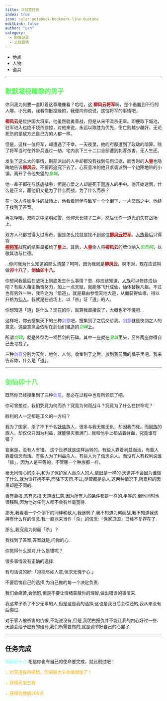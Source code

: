 ```yaml
---
title: 三剑意任务
index: true
icon: solar:notebook-bookmark-line-duotone
editLink: false
author: "Len"
category:
  - 剧情记录
  - 支线剧情
---
```


- 地点
- 人物
- 道具

------

## <span style="color:#55FF55;font-weight:bold;">默默凝视雕像的男子</span>

<p>你问我为何要一直盯着这尊雕像看？哈哈，这 <span style="color:#AA0000;font-weight:bold;">柳风云将军</span>啊，是个愚蠢到不行的人哪，小兄弟，我看你挺投缘的，我便向你说说，这位将军的事情吧…</p>
<p><span style="color:#AA0000;font-weight:bold;">柳风云</span>是位护国大将军，他虽然骁勇善战，但是从来不滥杀无辜。即便取下城池，驻军进入也绝不烧杀掳掠，对他来说，永远以取胜为优先，伤亡则越少越好，无论死伤的是敌方还是己方的人都一样。</p>

<p>但是，这样一位将军，却遭遇了不幸。一天夜里，他的府邸遭到了政敌的暗算。除了将军当时在外带兵逃过一劫，宅内余下三十二口全部遭到刺客杀害，无人生还。</p>
<p>发生了这么大的事情，刑部派出的人手却都没有找到任何证据，而当时的<span style="color:#AA0000;font-weight:bold;">人皇</span>也隐晦地告诉<span style="color:#AA0000;font-weight:bold;">柳风云</span>，不要再追究下去了。心灰意冷的他只求调派到一个边陲地带的小镇，离开了令他失望的<span style="color:#00AA00;font-style:italic;">皇城</span>。</p>

<p>他一辈子都在与<span style="text-decoration:underline;">妖族</span>战争，但是心爱之人却是死于<span style="text-decoration:underline;">同族</span>人的手中。他开始迷惘，什么是正义，而他们又是为了什么而战，为了什么而杀？</p>
<p>在一次<span style="text-decoration:underline;">人</span>与<span style="text-decoration:underline;">妖</span>争斗的战场上，他看着同伴与敌军一个个倒下，一片茫然之中，他终于找到了答案。</p>
<p>再次睁眼，双眸之中清明如雪，他仰天长啸了三声，然后化作一道光消失在战场上。</p>

<p>双方人马都觉得太过离奇，但是怎么找就是找不到这位<span style="color:#AA0000;font-weight:bold;text-decoration:underline;">柳风云将军</span>。<span style="text-decoration:underline;">人族</span>最后只得将<br><span style="color:#AA0000;font-weight:bold;text-decoration:underline;">柳将军</span>战死的结果呈报给了<span style="color:#AA0000;font-weight:bold;">皇上</span>。其后，<span style="color:#AA0000;font-weight:bold;">人皇</span>命人将<span style="color:#AA0000;font-weight:bold;">柳风云</span>的牌位纳入<span style="color:#00AA00;font-style:italic;">忠烈祠</span>，以敬其功与仁德。</p>
<p>…你问我为什么知道的那么清楚？呵呵，因为我就是<span style="color:#AA0000;font-weight:bold;">柳风云</span>，啊不对，现在应该叫做<span style="color:#AA0000;font-weight:bold;">卯十八</span>了，<span style="color:#AA0000;font-weight:bold;">剑仙卯十八</span>。</p>

<p>你想问我最后在战场上到底发生什么事情？恩...你应该知道，<span style="text-decoration:underline;">人族</span>可以修炼成仙吧？有些人藉由勤奋努力，加上一点天赋，就能够飞升成仙，仙体替换凡躯。不过也有另外一种，我称之为「悟道」。就是藉由参悟天地大道，从而获得仙缘，得以升格为<span style="text-decoration:underline;">仙人</span>。我就是在战场上，以「杀」证「道」的人。</p>

<p>你想知道「道」是什么？现在的你，就算我直接说了，大概也听不懂吧...</p>
<p>这样吧，你去搜集天下的三种<span style="color:#5555FF;">剑意</span>吧，搜集到了之后交给我。<span style="color:#5555FF;">剑意</span>就是使剑之人的意念，这些意念会依附在剑仙们建造的<span style="color:#00AA00;font-style:italic;">剑碑</span>上。</p>

<p>所谓<span style="color:#00AA00;font-style:italic;">剑碑</span>，就是外型为一柄巨剑的石碑。其中一座就在<span style="color:#00AA00;font-style:italic;">皇城</span>里头，另外两座你得自己去寻找了。</p>
<p>三种<span style="color:#5555FF;">剑意</span>分别为天剑、地剑、人剑。收集到了之后，放到我前面的桶子里吧，我来告诉你，什么是「道」。</p>

------

## <span style="color:#55FF55;font-weight:bold;">剑仙卯十八</span>

<p>既然你已经搜集到了三种<span style="color:#5555FF;">剑意</span>，想必在过程中也有所领悟了吧。</p>
<p>你可曾想过，我们究竟为何而杀？究竟为何而战斗？究竟为了什么在拼命呢？</p>
<p>胜利的人一定都是正义的一方吗？</p>

<p>我为了国家，杀了不下千名<span style="text-decoration:underline;">妖族</span>族人，很多与我无冤无仇，却因我而死。而<span style="text-decoration:underline;">同族</span>的族人，却仅仅只因为利益，就能够灭我满门…我和他手上都沾着鲜血，究竟谁有错？</p>
答案是，没有人有错。
这个世界就是这样运转的，有些人靠着利益而活，有些人靠着信念而活。有些人为了利益杀人，有些人为了信念杀人。而没有人有权利说谁「错」，因为人是平等的，不管哪一个种族都一样。

毫无同情心的杀手,和为了保护家人而杀人的人,依旧是一样的.天道并不会因为谁做了什么,就为谁打抱不平,而降下天罚.不过,尽管都是杀人,这两种情况下,所累积的因果却是不同的.

善有善报,恶有恶报.天道很仁慈,因为所有人的条件都是一样的,平等的.但他同时也很残酷,因为他对任何人都不会有丝毫宽待.

那天,我看着一个个倒下的同伴和敌人,我迷惘了.我不知道为何而战,我不知道我该持有什么样的信念.我一直以来当作「杀」的信念:「保家卫国」已经不复存在了.

那么,我究竟为何而「杀」？

我找到了答案,答案就是,问你的心.

你觉得什么是对,什么是错呢？

很多事情没有正确的选择.

有句话说的好:「岂能尽如人意,但求无愧于心.」

不要后悔自己的选择,为自己做的每一个决定负责.

我们会痛苦,会愤怒,但是不要让情绪蒙蔽你的理智,做出错误的事情来.

我这辈子杀了不少无辜的人,但是这是我的选择,这也是我日后会偿还的,我从来没有后悔过.

对于家人被杀害的仇恨,不能说没有,但是,我明白报仇并不能让我的内心好过一些.天道会给予应有的结局,我们所需要做的,就是调节好自己的心罢了.

------

## 任务完成

<p><span style="color:#55FFFF">剑仙卯十八:</span>相信你也有自己的使命要完成，就此别过吧！</p>
<p><span style="color:#FFAA00">∟对天道有所感悟，你的最大生命值增加了！</span></p>
<p><span style="color:#FFAA00">∟获得元宝五枚</span></p>
<p><span style="color:#FFAA00">∟获得功勋值200点</span></p>